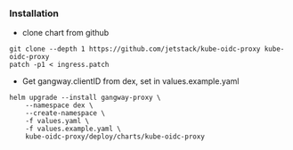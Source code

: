 ### Installation

* clone chart from github
```
git clone --depth 1 https://github.com/jetstack/kube-oidc-proxy kube-oidc-proxy
patch -p1 < ingress.patch
```
* Get gangway.clientID from dex, set in values.example.yaml
```
helm upgrade --install gangway-proxy \
    --namespace dex \
    --create-namespace \
    -f values.yaml \
    -f values.example.yaml \
    kube-oidc-proxy/deploy/charts/kube-oidc-proxy
```
